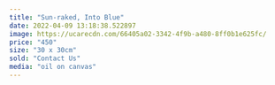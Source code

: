 ```yaml
---
title: "Sun-raked, Into Blue"
date: 2022-04-09 13:18:38.522897
image: https://ucarecdn.com/66405a02-3342-4f9b-a480-8ff0b1e625fc/
price: "450"
size: "30 x 30cm"
sold: "Contact Us"
media: "oil on canvas"
---
```


